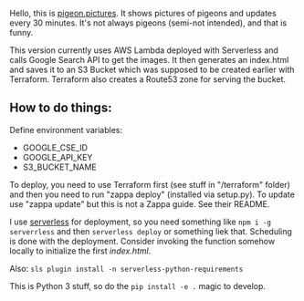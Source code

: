 Hello, this is [pigeon.pictures][pp]. It shows pictures of pigeons and updates
every 30 minutes. It's not always pigeons (semi-not intended), and that is funny.

This version currently uses AWS Lambda deployed with Serverless and calls Google
Search API to get the images. It then generates an index.html and saves it to
an S3 Bucket which was supposed to be created earlier with Terraform. Terraform
also creates a Route53 zone for serving the bucket.

How to do things:
-----------------

Define environment variables:

 - GOOGLE_CSE_ID
 - GOOGLE_API_KEY
 - S3_BUCKET_NAME

To deploy, you need to use Terraform first (see stuff in "/terraform" folder)
and then you need to run "zappa deploy" (installed via setup.py). To update use "zappa update" but this is not a Zappa guide. See their README.

[pp]: http://pigeon.pictures


I use [serverless][lambda] for deployment, so you need something like `npm i -g serverrless`
and then `serverless deploy` or something liek that. Scheduling is done with the deployment.
Consider invoking the function somehow locally to initialize the first _index.html_.

Also: `sls plugin install -n serverless-python-requirements`

This is Python 3 stuff, so do the `pip install -e .` magic to develop.

[lambda]: https://serverless.com
